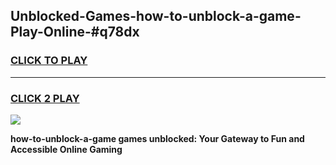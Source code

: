 
## Unblocked-Games-how-to-unblock-a-game-Play-Online-#q78dx
<h3>
<a href="https://premium.freeplayer.one?title=how-to-unblock-a-game&ref=27F">CLICK TO PLAY</a></h3>
<hr>

<h3>
<a href="https://premium.freeplayer.one?title=how-to-unblock-a-game&ref=27F">CLICK 2 PLAY</a>
  
</h3>

<a href="https://premium.freeplayer.one?title=how-to-unblock-a-game&ref=27F"><img src="https://clearcache.store/games.png"></a>


**how-to-unblock-a-game games unblocked: Your Gateway to Fun and Accessible Online Gaming**

